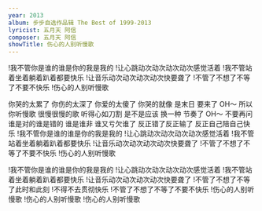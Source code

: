 ```yaml
---
year: 2013
album: 步步自选作品辑 The Best of 1999-2013
lyricist: 五月天 阿信
composer: 五月天 阿信
showTitle: 伤心的人别听慢歌
---
```

!我不管你是谁的谁是你的我是我的
!让心跳动次动次动次动次感觉活着
!我不管站着坐着躺着趴着都要快乐
!让音乐动次动次动次动次快要聋了
!不管了不想了不等了不要不快乐
!伤心的人别听慢歌

你哭的太累了 你伤的太深了
你爱的太傻了
你哭的就像 是末日 要来了
OH～
所以你听慢歌 很慢很慢的歌
听得心如刀割
是不是应该 换一种 节奏了
OH～
不要再问 谁是对的谁是错的
谁是谁非 谁又亏欠谁了
反正错了反正输了 反正自己陪自己快乐
!我不管你是谁的谁是你的我是我的
!让心跳动次动次动次动次感觉活着
!我不管站着坐着躺着趴着都要快乐
!让音乐动次动次动次动次快要聋了
!不管了不想了不等了不要不快乐
!伤心的人别听慢歌

!我不管你是谁的谁是你的我是我的
!让心跳动次动次动次动次感觉活着
!我不管站着坐着躺着趴着都要快乐
!让音乐动次动次动次动次快要聋了
!不管了不想了不等了此时和此刻
!不得不去贯彻快乐
!不管了不想了不等了不要不快乐
!伤心的人别听慢歌
!伤心的人别听慢歌
!伤心的人别听慢歌
